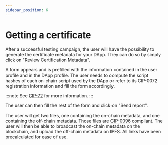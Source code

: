 ```yaml
---
sidebar_position: 6
---
```


# Getting a certificate

After a successful testing campaign, the user will have the possibility to generate the certificate metadata for your DApp. They can do so by simply click on "Review Certification Metadata".

A form appears and is prefilled with the information contained in the user profile and in the DApp profile.
The user needs to compute the script hashes of each on-chain script used by the DApp or refer to its CIP-0072 registration information and fill the form accordingly.

:::note
See [CIP-72](https://developers.cardano.org/docs/governance/cardano-improvement-proposals/cip-0072/) for more information.
:::

The user can then fill the rest of the form and click on "Send report".

The user will get two files, one containing the on-chain metadata, and one containing the off-chain metadata. Those files are [CIP-0096](https://github.com/RSoulatIOHK/CIPs/blob/cip-certification-metadata/CIP-0096/README.md) compliant. The user will then be able to broadcast the on-chain metadata on the blockchain, and upload the off-chain metadata on IPFS. All links have been precalculated for ease of use.